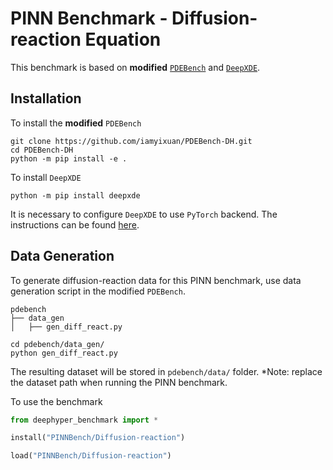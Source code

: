 # PINN Benchmark - Diffusion-reaction Equation
This benchmark is based on **modified** [`PDEBench`](https://github.com/pdebench/PDEBench) and [`DeepXDE`](https://github.com/lululxvi/deepxde). 

## Installation

To install the **modified** `PDEBench`
```
git clone https://github.com/iamyixuan/PDEBench-DH.git
cd PDEBench-DH
python -m pip install -e . 
```
To install `DeepXDE`
```
python -m pip install deepxde
```
It is necessary to configure `DeepXDE` to use `PyTorch` backend. The instructions can be found [here](https://deepxde.readthedocs.io/en/latest/user/installation.html#working-with-different-backends).

## Data Generation
To generate diffusion-reaction data for this PINN benchmark, use data generation script in the modified `PDEBench`.
```
pdebench
├── data_gen
│   ├── gen_diff_react.py
```
```
cd pdebench/data_gen/
python gen_diff_react.py
```
The resulting dataset will be stored in `pdebench/data/` folder. \*Note: replace the dataset path when running the PINN benchmark.

To use the benchmark
```python
from deephyper_benchmark import *

install("PINNBench/Diffusion-reaction")

load("PINNBench/Diffusion-reaction")
```



